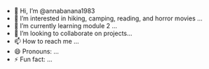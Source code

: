 - 👋 Hi, I’m @annabanana1983
- 👀 I’m interested in hiking, camping, reading, and horror movies ...
- 🌱 I’m currently learning module 2 ...
- 💞️ I’m looking to collaborate on projects...
- 📫 How to reach me ...
- 😄 Pronouns: ...
- ⚡ Fun fact: ...

<!---
annabanana1983/annabanana1983 is a ✨ special ✨ repository because its `README.md` (this file) appears on your GitHub profile.
You can click the Preview link to take a look at your changes.
--->
